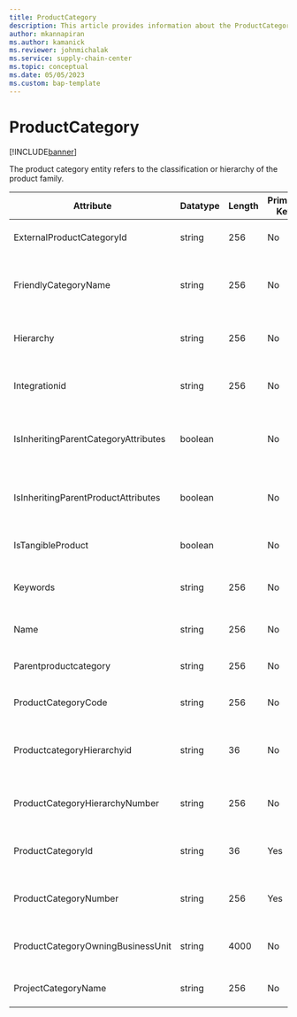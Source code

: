 ```yaml
---
title: ProductCategory
description: This article provides information about the ProductCategory entity.
author: mkannapiran
ms.author: kamanick
ms.reviewer: johnmichalak
ms.service: supply-chain-center
ms.topic: conceptual
ms.date: 05/05/2023
ms.custom: bap-template
---
```


# **ProductCategory**

[!INCLUDE[banner](../../includes/banner.md)]

The product category entity refers to the classification or hierarchy of the product family.


|	Attribute	|	Datatype	|	Length	|	Primary Key	|	Description	|
|---------------|--------|------|----------|-----------|
|	ExternalProductCategoryId	|	string	|	256	|	No	|	External product category Id	|
|	FriendlyCategoryName	|	string	|	256	|	No	|	Friendly category name of the product category	|
|	Hierarchy	|	string	|	256	|	No	|	Hierarchy of the product category	|
|	Integrationid	|	string	|	256	|	No	|	Integration ID of the product category	|
|	IsInheritingParentCategoryAttributes	|	boolean	|		|	No	|	Is it inheriting parent category attribute	|
|	IsInheritingParentProductAttributes	|	boolean	|		|	No	|	Is it inheriting parent product attribute	|
|	IsTangibleProduct	|	boolean	|		|	No	|	Is this a tangible product	|
|	Keywords	|	string	|	256	|	No	|	Keywords of the product category	|
|	Name	|	string	|	256	|	No	|	Name of the product category	|
|	Parentproductcategory	|	string	|	256	|	No	|	Parent product category	|
|	ProductCategoryCode	|	string	|	256	|	No	|	Product category code	|
|	ProductcategoryHierarchyid	|	string	|	36	|	No	|	The unique ID of the product category hierarchy	|
|	ProductCategoryHierarchyNumber	|	string	|	256	|	No	|	Product category hierarchy number	|
|	ProductCategoryId	|	string	|	36	|	Yes	|	The unique ID of the product category	|
|	ProductCategoryNumber	|	string	|	256	|	Yes	|	The unique number of the product category	|
|	ProductCategoryOwningBusinessUnit	|	string	|	4000	|	No	|	Business unit owning the product category	|
|	ProjectCategoryName	|	string	|	256	|	No	|	Name of the product category	|
